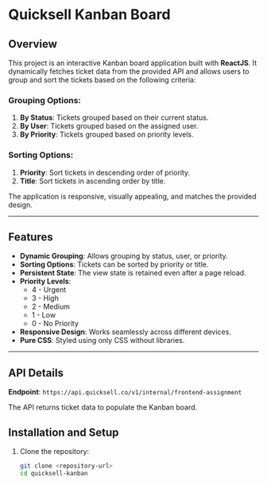 # Quicksell Kanban Board

## Overview

This project is an interactive Kanban board application built with **ReactJS**. It dynamically fetches ticket data from the provided API and allows users to group and sort the tickets based on the following criteria:

### Grouping Options:
1. **By Status**: Tickets grouped based on their current status.
2. **By User**: Tickets grouped based on the assigned user.
3. **By Priority**: Tickets grouped based on priority levels.

### Sorting Options:
1. **Priority**: Sort tickets in descending order of priority.
2. **Title**: Sort tickets in ascending order by title.

The application is responsive, visually appealing, and matches the provided design.

---

## Features

- **Dynamic Grouping**: Allows grouping by status, user, or priority.
- **Sorting Options**: Tickets can be sorted by priority or title.
- **Persistent State**: The view state is retained even after a page reload.
- **Priority Levels**:
  - 4 - Urgent
  - 3 - High
  - 2 - Medium
  - 1 - Low
  - 0 - No Priority
- **Responsive Design**: Works seamlessly across different devices.
- **Pure CSS**: Styled using only CSS without libraries.

---

## API Details

**Endpoint**: `https://api.quicksell.co/v1/internal/frontend-assignment`

The API returns ticket data to populate the Kanban board.


## Installation and Setup

1. Clone the repository:
   ```bash
   git clone <repository-url>
   cd quicksell-kanban
